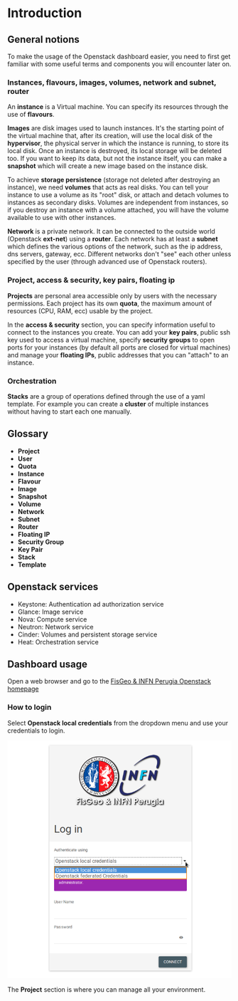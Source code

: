 Introduction<a name="introduction"></a>
=========

General notions<a name="general-notion"></a>
---------

To make the usage of the Openstack dashboard easier, you need to first get familiar with some useful terms and components you will encounter later on.

### Instances, flavours, images, volumes, network and subnet, router

An **instance** is a Virtual machine. You can specify its resources through the use of **flavours**.

**Images** are disk images used to launch instances. It's the starting point of the virtual machine that, after its creation, will use the local disk of the **hypervisor**, the physical server in which the instance is running, to store its local disk. Once an instance is destroyed, its local storage will be deleted too. If you want to keep its data, but not the instance itself, you can make a **snapshot** which will create a new image based on the instance disk.

To achieve **storage persistence** (storage not deleted after destroying an instance), we need **volumes** that acts as real disks. You can tell your instance to use a volume as its "root" disk, or attach and detach volumes to instances as secondary disks. Volumes are independent from instances, so if you destroy an instance with a volume attached, you will have the volume available to use with other instances.

**Network** is a private network. It can be connected to the outside world (Openstack **ext-net**) using a **router**. Each network has at least a **subnet** which defines the various options of the network, such as the ip address, dns servers, gateway, ecc. Different networks don't "see" each other unless specified by the user (through advanced use of Openstack routers).

### Project, access & security, key pairs, floating ip

**Projects** are personal area accessible only by users with the necessary permissions. Each project has its own **quota**, the maximum amount of resources (CPU, RAM, ecc) usable by the project.

In the **access & security** section, you can specify information useful to connect to the instances you create. You can add your **key pairs**, public ssh key used to access a virtual machine, specify **security groups** to open ports for your instances (by default all ports are closed for virtual machines) and manage your **floating IPs**, public addresses that you can "attach" to an instance.

### Orchestration

**Stacks** are a group of operations defined through the use of a yaml template. For example you can create a **cluster** of multiple instances without having to start each one manually.

Glossary<a name="glossary"></a>
---------

* **Project**
* **User**
* **Quota**
* **Instance**
* **Flavour**
* **Image**
* **Snapshot**
* **Volume**
* **Network**
* **Subnet**
* **Router**
* **Floating IP**
* **Security Group**
* **Key Pair**
* **Stack**
* **Template**

Openstack services<a name="services"></a>
---------

* Keystone: Authentication ad authorization service
* Glance: Image service
* Nova: Compute service
* Neutron: Network service
* Cinder: Volumes and persistent storage service
* Heat: Orchestration service

Dashboard usage<a name="dashboard"></a>
---------

Open a web browser and go to the [FisGeo & INFN Perugia Openstack homepage](http://openstack.fisica.unipg.it/)

### How to login
Select **Openstack local credentials** from the dropdown menu and use your credentials to login.

![](https://raw.githubusercontent.com/Cloud-PG/Handson-Openstack/master/img/Openstack_login.png)

The **Project** section is where you can manage all your environment.
